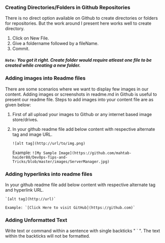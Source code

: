 
### Creating Directories/Folders in Github Repositories

There is no direct option available on Github to create directories or folders for repositories.
But the work around I present here works well to create directory.

1. Click on New File.
2. Give a foldername followed by a fileName.
3. Commit.

##### `Note:` You got it right. Create folder would require atleast one file to be created while creating a new folder.

### Adding images into Readme files

There are some scenarios where we want to display few images in our content. Adding images or screenshots in readme.md in Github is useful to present our readme file.
Steps to add images into your content file are as given below:

1. First of all upload your images to Github or any internet based image store/drives.
2. In your github readme file add below content with respective alternate tag and image URL.

    `![alt tag](http://url/to/img.png)`
    
    Example: `![My Sample Image](https://github.com/mahtab-haider88/DevOps-Tips-and-Tricks/blob/master/images/ServerManager.jpg)`
    
### Adding hyperlinks into readme files

In your github readme file add below content with respective alternate tag and hyperlink URL.

    `[alt tag](http://url)`
    
    Example: `[Click Here to visit GitHub](https://github.com)`
   
### Adding Unformatted Text   
 
 Write text or command within a sentence with single backticks " ` ". The text within the backticks will not be formatted.


